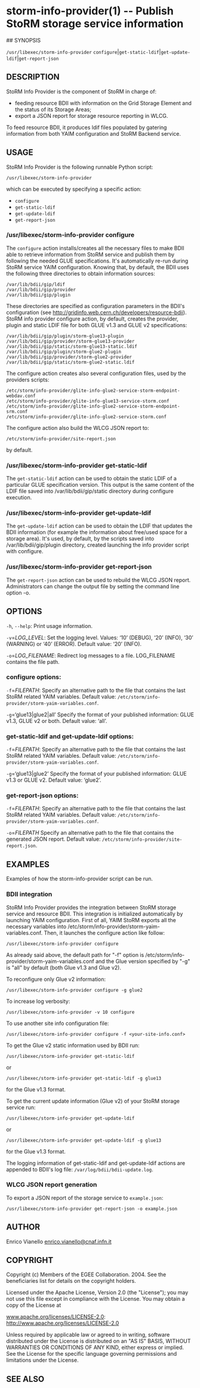 # storm-info-provider(1) -- Publish StoRM storage service information

## SYNOPSIS

`/usr/libexec/storm-info-provider` <options> `configure`|`get-static-ldif`|`get-update-ldif`|`get-report-json` <options>

## DESCRIPTION

StoRM Info Provider is the component of StoRM in charge of:

* feeding resource BDII with information on the Grid Storage Element and the status of its Storage Areas;
* export a JSON report for storage resource reporting in WLCG.

To feed resource BDII, it produces ldif files populated by gatering information from both YAIM configuration and StoRM Backend service.

## USAGE

StoRM Info Provider is the following runnable Python script:

`/usr/libexec/storm-info-provider`

which can be executed by specifying a specific action:

* `configure`
* `get-static-ldif`
* `get-update-ldif`
* `get-report-json`

### /usr/libexec/storm-info-provider configure

The `configure` action installs/creates all the necessary files to make BDII able to retrieve information from StoRM service and publish them by following the needed GLUE specifications. It's automatically re-run during StoRM service YAIM configuration. Knowing that, by default, the BDII uses the following three directories to obtain information sources:

```
/var/lib/bdii/gip/ldif
/var/lib/bdii/gip/provider
/var/lib/bdii/gip/plugin
```

These directories are specified as configuration parameters in the BDII's configuration (see http://gridinfo.web.cern.ch/developers/resource-bdii). StoRM info provider configure action, by default, creates the provider, plugin and static LDIF file for both GLUE v1.3 and GLUE v2 specifications:

```
/var/lib/bdii/gip/plugin/storm-glue13-plugin
/var/lib/bdii/gip/provider/storm-glue13-provider
/var/lib/bdii/gip/static/storm-glue13-static.ldif
/var/lib/bdii/gip/plugin/storm-glue2-plugin
/var/lib/bdii/gip/provider/storm-glue2-provider
/var/lib/bdii/gip/static/storm-glue2-static.ldif
```

The configure action creates also several configuration files, used by the providers scripts:

```
/etc/storm/info-provider/glite-info-glue2-service-storm-endpoint-webdav.conf
/etc/storm/info-provider/glite-info-glue13-service-storm.conf
/etc/storm/info-provider/glite-info-glue2-service-storm-endpoint-srm.conf
/etc/storm/info-provider/glite-info-glue2-service-storm.conf
```

The configure action also build the WLCG JSON report to:

```
/etc/storm/info-provider/site-report.json
```

by default.

### /usr/libexec/storm-info-provider get-static-ldif

The `get-static-ldif` action can be used to obtain the static LDIF of a particular GLUE specification version. This output is the same content of the LDIF file saved into /var/lib/bdii/gip/static directory during configure execution.

### /usr/libexec/storm-info-provider get-update-ldif

The `get-update-ldif` action can be used to obtain the LDIF that updates the BDII information (for example the information about free/used space for a storage area). It's used, by default, by the scripts saved into /var/lib/bdii/gip/plugin directory, created launching the info provider script with configure.

### /usr/libexec/storm-info-provider get-report-json

The `get-report-json` action can be used to rebuild the WLCG JSON report. Administrators can change the output file by setting the command line option -o.

## OPTIONS

`-h`, `--help`:
    Print usage information.

`-v`=*LOG_LEVEL*:
    Set the logging level. Values: ‘10’ (DEBUG), ‘20’ (INFO), ‘30’ (WARNING) or ‘40’ (ERROR). Default value: ‘20’ (INFO).

`-o`=*LOG_FILENAME*:
    Redirect log messages to a file. LOG_FILENAME contains the file path.

### configure options:

`-f`=*FILEPATH*:
    Specify an alternative path to the file that contains the last StoRM related YAIM variables. Default value: `/etc/storm/info-provider/storm-yaim-variables.conf`.

`-g`=‘glue13|glue2|all’
    Specify the format of your published information: GLUE v1.3, GLUE v2 or both. Default value: ‘all’.

### get-static-ldif and get-update-ldif options:

`-f`=*FILEPATH*:
    Specify an alternative path to the file that contains the last StoRM related YAIM variables. Default value: `/etc/storm/info-provider/storm-yaim-variables.conf`.

`-g`=‘glue13|glue2’
    Specify the format of your published information: GLUE v1.3 or GLUE v2. Default value: ‘glue2’.

### get-report-json options:

`-f`=*FILEPATH*:
    Specify an alternative path to the file that contains the last StoRM related YAIM variables. Default value: `/etc/storm/info-provider/storm-yaim-variables.conf`.

`-o`=*FILEPATH*
    Specify an alternative path to the file that contains the generated JSON report. Default value: `/etc/storm/info-provider/site-report.json`.


## EXAMPLES

Examples of how the storm-info-provider script can be run.

### BDII integration

StoRM Info Provider provides the integration between StoRM storage service and resource BDII. 
This integration is initialized automatically by launching YAIM configuration. 
First of all, YAIM StoRM exports all the necessary variables into /etc/storm/info-provider/storm-yaim-variables.conf. 
Then, it launches the configure action like follow:

    /usr/libexec/storm-info-provider configure

As already said above, the default path for "-f" option is /etc/storm/info-provider/storm-yaim-variables.conf and the Glue version specified by "-g" is "all" by default (both Glue v1.3 and Glue v2).

To reconfigure only Glue v2 information:

    /usr/libexec/storm-info-provider configure -g glue2

To increase log verbosity:

    /usr/libexec/storm-info-provider -v 10 configure

To use another site info configuration file:

    /usr/libexec/storm-info-provider configure -f <your-site-info.conf>

To get the Glue v2 static information used by BDII run:

    /usr/libexec/storm-info-provider get-static-ldif

or

    /usr/libexec/storm-info-provider get-static-ldif -g glue13

for the Glue v1.3 format.

To get the current update information (Glue v2) of your StoRM storage service run:

    /usr/libexec/storm-info-provider get-update-ldif

or

    /usr/libexec/storm-info-provider get-update-ldif -g glue13

for the Glue v1.3 format.

The logging information of get-static-ldif and get-update-ldif actions are appended to BDII's log file: `/var/log/bdii/bdii-update.log`.

### WLCG JSON report generation

To export a JSON report of the storage service to `example.json`:

    /usr/libexec/storm-info-provider get-report-json -o example.json

## AUTHOR

Enrico Vianello <enrico.vianello@cnaf.infn.it>

## COPYRIGHT

Copyright (c) Members of the EGEE Collaboration. 2004. See the beneficiaries list for details on the copyright holders.

Licensed under the Apache License, Version 2.0 (the "License"); you may not use this file except in compliance with the License. You may obtain a copy of the License at

www.apache.org/licenses/LICENSE-2.0: http://www.apache.org/licenses/LICENSE-2.0

Unless required by applicable law or agreed to in writing, software distributed under the License is distributed on an "AS IS" BASIS, WITHOUT WARRANTIES OR CONDITIONS OF ANY KIND, either  express  or  implied. See the License for the specific language governing permissions and limitations under the License.

## SEE ALSO
